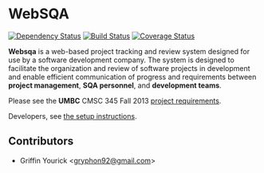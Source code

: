 # WebSQA
[![Dependency Status](https://gemnasium.com/3456Software/websqa.png)](https://gemnasium.com/3456Software/websqa)
[![Build Status](https://travis-ci.org/3456Software/websqa.png?branch=master)](https://travis-ci.org/3456Software/websqa)
[![Coverage Status](https://coveralls.io/repos/3456Software/websqa/badge.png?branch=master)](https://coveralls.io/r/3456Software/websqa?branch=master)

**Websqa** is a web-based project tracking and review system designed for use by
a software development company. The system is designed to facilitate the
organization and review of software projects in development and enable
efficient communication of progress and requirements between
**project management**, **SQA personnel**, and **development teams**.

Please see the **UMBC** CMSC 345 Fall 2013
[project requirements](http://www.csee.umbc.edu/~squire/cs345_proj.shtml).

Developers, see [the setup instructions](https://github.com/3456Software/websqa/blob/master/SETUP.md).

## Contributors
 - Griffin Yourick <[gryphon92@gmail.com](mailto:gryphon92@gmail.com)>

